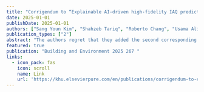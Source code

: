```yaml
---
title: "Corrigendum to “Explainable AI-driven high-fidelity IAQ prediction (HiFi-IAQ) model for subway stations: Spatiotemporal outdoor air quality interpolation using geographic data”(Building and Environment (2024) 263,(S0360132324007480),(10.1016/j. buildenv. 2024.111906))"
date: 2025-01-01
publishDate: 2025-01-01
authors: ["Sang Youn Kim", "Shahzeb Tariq", "Roberto Chang", "Usama Ali", "Abdulrahman H Ba-Alawi", "Sung Ku Heo", "Chang Kyoo Yoo"]
publication_types: ["2"]
abstract: "The authors regret that they added the second corresponding author to this paper during the paper review process without informing the editors. They violated the journal policy on corresponding authorship. They would like to remove the corresponding authorship of SungKu Heo, who should be only a co-author. The authors would like to apologise for any inconvenience caused."
featured: true
publication: "Building and Environment 2025 267 "
links:
  - icon_pack: fas
    icon: scroll
    name: Link
    url: 'https://khu.elsevierpure.com/en/publications/corrigendum-to-explainable-ai-driven-high-fidelity-iaq-prediction'
---
```

